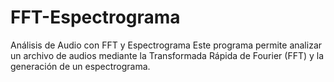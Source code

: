 # FFT-Espectrograma
Análisis de Audio con FFT y Espectrograma Este programa permite analizar un archivo de audios mediante la Transformada Rápida de Fourier (FFT) y la generación de un espectrograma. 
